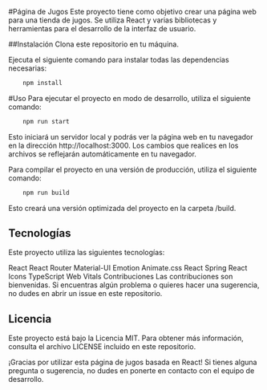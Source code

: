 #Página de Jugos
Este proyecto tiene como objetivo crear una página web para una tienda de jugos. Se utiliza React y varias bibliotecas y herramientas para el desarrollo de la interfaz de usuario.

##Instalación
Clona este repositorio en tu máquina.

Ejecuta el siguiente comando para instalar todas las dependencias necesarias:

```bash 
    npm install
  ```
#Uso
Para ejecutar el proyecto en modo de desarrollo, utiliza el siguiente comando:

```bash 
    npm run start
  ```

Esto iniciará un servidor local y podrás ver la página web en tu navegador en la dirección http://localhost:3000. Los cambios que realices en los archivos se reflejarán automáticamente en tu navegador.

Para compilar el proyecto en una versión de producción, utiliza el siguiente comando:

```bash 
    npm run build
  ```
Esto creará una versión optimizada del proyecto en la carpeta /build.

## Tecnologías
Este proyecto utiliza las siguientes tecnologías:

React
React Router
Material-UI
Emotion
Animate.css
React Spring
React Icons
TypeScript
Web Vitals
Contribuciones
Las contribuciones son bienvenidas. Si encuentras algún problema o quieres hacer una sugerencia, no dudes en abrir un issue en este repositorio.

## Licencia
Este proyecto está bajo la Licencia MIT. Para obtener más información, consulta el archivo LICENSE incluido en este repositorio.

¡Gracias por utilizar esta página de jugos basada en React! Si tienes alguna pregunta o sugerencia, no dudes en ponerte en contacto con el equipo de desarrollo.
